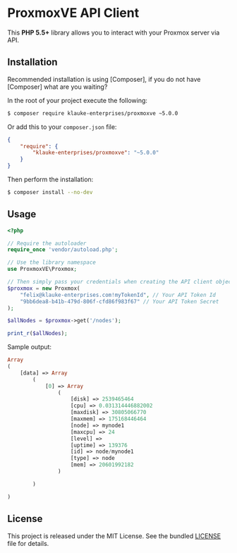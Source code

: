 ProxmoxVE API Client
====================

This **PHP 5.5+** library allows you to interact with your Proxmox server via API.

Installation
------------

Recommended installation is using [Composer], if you do not have [Composer] what are you waiting?

In the root of your project execute the following:

```sh
$ composer require klauke-enterprises/proxmoxve ~5.0.0
```

Or add this to your `composer.json` file:

```json
{
    "require": {
        "klauke-enterprises/proxmoxve": "~5.0.0"
    }
}
```

Then perform the installation:
```sh
$ composer install --no-dev
```


Usage
-----

```php
<?php

// Require the autoloader
require_once 'vendor/autoload.php';

// Use the library namespace
use ProxmoxVE\Proxmox;

// Then simply pass your credentials when creating the API client object.
$proxmox = new Proxmox(
    "felix@klauke-enterprises.com!myTokenId", // Your API Token Id
    "9bb6dea8-b41b-479d-806f-cfd86f983f67" // Your API Token Secret
);

$allNodes = $proxmox->get('/nodes');

print_r($allNodes);
```


Sample output:

```php
Array
(
    [data] => Array
        (
            [0] => Array
                (
                    [disk] => 2539465464
                    [cpu] => 0.031314446882002
                    [maxdisk] => 30805066770
                    [maxmem] => 175168446464
                    [node] => mynode1
                    [maxcpu] => 24
                    [level] =>
                    [uptime] => 139376
                    [id] => node/mynode1
                    [type] => node
                    [mem] => 20601992182
                )

        )

)
```

License
-------

This project is released under the MIT License. See the bundled [LICENSE] file for details.

[LICENSE]:./LICENSE
